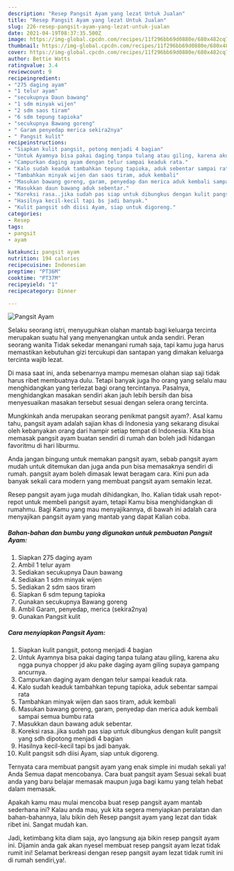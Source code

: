 ```yaml
---
description: "Resep Pangsit Ayam yang lezat Untuk Jualan"
title: "Resep Pangsit Ayam yang lezat Untuk Jualan"
slug: 226-resep-pangsit-ayam-yang-lezat-untuk-jualan
date: 2021-04-19T08:37:35.500Z
image: https://img-global.cpcdn.com/recipes/11f296bb69d0880e/680x482cq70/pangsit-ayam-foto-resep-utama.jpg
thumbnail: https://img-global.cpcdn.com/recipes/11f296bb69d0880e/680x482cq70/pangsit-ayam-foto-resep-utama.jpg
cover: https://img-global.cpcdn.com/recipes/11f296bb69d0880e/680x482cq70/pangsit-ayam-foto-resep-utama.jpg
author: Bettie Watts
ratingvalue: 3.4
reviewcount: 9
recipeingredient:
- "275 daging ayam"
- "1 telur ayam"
- "secukupnya Daun bawang"
- "1 sdm minyak wijen"
- "2 sdm saos tiram"
- "6 sdm tepung tapioka"
- "secukupnya Bawang goreng"
- " Garam penyedap merica sekira2nya"
- " Pangsit kulit"
recipeinstructions:
- "Siapkan kulit pangsit, potong menjadi 4 bagian"
- "Untuk Ayamnya bisa pakai daging tanpa tulang atau giling, karena aku ngga punya chopper jd aku pake daging ayam giling supaya gampang ancurnya."
- "Campurkan daging ayam dengan telur sampai keaduk rata."
- "Kalo sudah keaduk tambahkan tepung tapioka, aduk sebentar sampai rata"
- "Tambahkan minyak wijen dan saos tiram, aduk kembali"
- "Masukan bawang goreng, garam, penyedap dan merica aduk kembali sampai semua bumbu rata"
- "Masukkan daun bawang aduk sebentar."
- "Koreksi rasa..jika sudah pas siap untuk dibungkus dengan kulit pangsit yang sdh dipotong menjadi 4 bagian"
- "Hasilnya kecil-kecil tapi bs jadi banyak."
- "Kulit pangsit sdh diisi Ayam, siap untuk digoreng."
categories:
- Resep
tags:
- pangsit
- ayam

katakunci: pangsit ayam 
nutrition: 194 calories
recipecuisine: Indonesian
preptime: "PT36M"
cooktime: "PT37M"
recipeyield: "1"
recipecategory: Dinner

---
```



![Pangsit Ayam](https://img-global.cpcdn.com/recipes/11f296bb69d0880e/680x482cq70/pangsit-ayam-foto-resep-utama.jpg)

Selaku seorang istri, menyuguhkan olahan mantab bagi keluarga tercinta merupakan suatu hal yang menyenangkan untuk anda sendiri. Peran seorang  wanita Tidak sekedar menangani rumah saja, tapi kamu juga harus memastikan kebutuhan gizi tercukupi dan santapan yang dimakan keluarga tercinta wajib lezat.

Di masa  saat ini, anda sebenarnya mampu memesan olahan siap saji tidak harus ribet membuatnya dulu. Tetapi banyak juga lho orang yang selalu mau menghidangkan yang terlezat bagi orang tercintanya. Pasalnya, menghidangkan masakan sendiri akan jauh lebih bersih dan bisa menyesuaikan masakan tersebut sesuai dengan selera orang tercinta. 



Mungkinkah anda merupakan seorang penikmat pangsit ayam?. Asal kamu tahu, pangsit ayam adalah sajian khas di Indonesia yang sekarang disukai oleh kebanyakan orang dari hampir setiap tempat di Indonesia. Kita bisa memasak pangsit ayam buatan sendiri di rumah dan boleh jadi hidangan favoritmu di hari liburmu.

Anda jangan bingung untuk memakan pangsit ayam, sebab pangsit ayam mudah untuk ditemukan dan juga anda pun bisa memasaknya sendiri di rumah. pangsit ayam boleh dimasak lewat beragam cara. Kini pun ada banyak sekali cara modern yang membuat pangsit ayam semakin lezat.

Resep pangsit ayam juga mudah dihidangkan, lho. Kalian tidak usah repot-repot untuk membeli pangsit ayam, tetapi Kamu bisa menghidangkan di rumahmu. Bagi Kamu yang mau menyajikannya, di bawah ini adalah cara menyajikan pangsit ayam yang mantab yang dapat Kalian coba.

<!--inarticleads1-->

##### Bahan-bahan dan bumbu yang digunakan untuk pembuatan Pangsit Ayam:

1. Siapkan 275 daging ayam
1. Ambil 1 telur ayam
1. Sediakan secukupnya Daun bawang
1. Sediakan 1 sdm minyak wijen
1. Sediakan 2 sdm saos tiram
1. Siapkan 6 sdm tepung tapioka
1. Gunakan secukupnya Bawang goreng
1. Ambil  Garam, penyedap, merica (sekira2nya)
1. Gunakan  Pangsit kulit




<!--inarticleads2-->

##### Cara menyiapkan Pangsit Ayam:

1. Siapkan kulit pangsit, potong menjadi 4 bagian
1. Untuk Ayamnya bisa pakai daging tanpa tulang atau giling, karena aku ngga punya chopper jd aku pake daging ayam giling supaya gampang ancurnya.
1. Campurkan daging ayam dengan telur sampai keaduk rata.
1. Kalo sudah keaduk tambahkan tepung tapioka, aduk sebentar sampai rata
1. Tambahkan minyak wijen dan saos tiram, aduk kembali
1. Masukan bawang goreng, garam, penyedap dan merica aduk kembali sampai semua bumbu rata
1. Masukkan daun bawang aduk sebentar.
1. Koreksi rasa..jika sudah pas siap untuk dibungkus dengan kulit pangsit yang sdh dipotong menjadi 4 bagian
1. Hasilnya kecil-kecil tapi bs jadi banyak.
1. Kulit pangsit sdh diisi Ayam, siap untuk digoreng.




Ternyata cara membuat pangsit ayam yang enak simple ini mudah sekali ya! Anda Semua dapat mencobanya. Cara buat pangsit ayam Sesuai sekali buat anda yang baru belajar memasak maupun juga bagi kamu yang telah hebat dalam memasak.

Apakah kamu mau mulai mencoba buat resep pangsit ayam mantab sederhana ini? Kalau anda mau, yuk kita segera menyiapkan peralatan dan bahan-bahannya, lalu bikin deh Resep pangsit ayam yang lezat dan tidak ribet ini. Sangat mudah kan. 

Jadi, ketimbang kita diam saja, ayo langsung aja bikin resep pangsit ayam ini. Dijamin anda gak akan nyesel membuat resep pangsit ayam lezat tidak rumit ini! Selamat berkreasi dengan resep pangsit ayam lezat tidak rumit ini di rumah sendiri,ya!.

